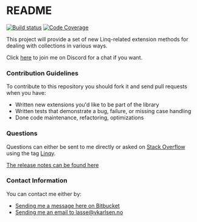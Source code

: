 # README #

[![Build status](https://ci.appveyor.com/api/projects/status/gnewy3ws3fn3yip8?svg=true)](https://ci.appveyor.com/project/LasseVgstherKarlsen/linqy)
[![Code Coverage](http://lassevk.bitbucket.org/CodeCoverage/Linqy/badge_combined.svg)](http://lassevk.bitbucket.org/CodeCoverage/Linqy)

This project will provide a set of new Linq-related extension methods for dealing with collections in various ways.

Click [here](https://discord.gg/6nzxh8z) to join me on Discord for a chat if you want.

### Contribution Guidelines ###

To contribute to this repository you should fork it and send pull requests when you have:

* Written new extensions you'd like to be part of the library
* Written tests that demonstrate a bug, failure, or missing case handling
* Done code maintenance, refactoring, optimizations

### Questions ###

Questions can either be sent to me directly or asked on [Stack Overflow](http://www.stackoverflow.com) using
the tag [Linqy](http://stackoverflow.com/questions/tagged/linqy).

[The release notes can be found here](CHANGELOG.md)

### Contact Information ###

You can contact me either by:

* [Sending me a message here on Bitbucket](https://bitbucket.org/account/notifications/send/)
* [Sending me an email to lasse@vkarlsen.no](mailto:lasse@vkarlsen.no)